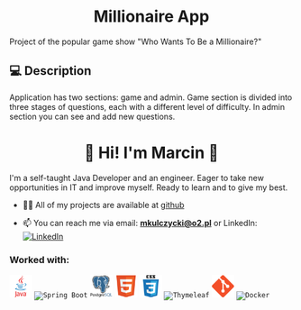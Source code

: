 
<h1 align="center" id="title">Millionaire App</h1>

<p id="description">Project of the popular game show "Who Wants To Be a Millionaire?"</p>

<h2>💻 Description</h2>

Application has two sections: game and admin. Game section is divided into three stages of questions, each with a different level of difficulty. In admin section you can see and add new questions.

<h2></h2>
<h1 align="center">👋 Hi! I'm Marcin 👋</h1>
I'm a self-taught Java Developer and an engineer. Eager to take new opportunities in IT and improve myself. Ready to learn and to give my best.

- 👨‍💻 All of my projects are available at [github](https://github.com/Marun5?tab=repositories)

- 📫 You can reach me via email: **mkulczycki@o2.pl** or LinkedIn:
  <a href="https://linkedin.com/in/markul" target="blank"><img align="center" src="https://raw.githubusercontent.com/rahuldkjain/github-profile-readme-generator/master/src/images/icons/Social/linked-in-alt.svg" alt="LinkedIn" title="LinkedIn" height="30" width="40" /></a>

<h3 align="left">Worked with:</h3>
<code><img height="40" src="https://raw.githubusercontent.com/devicons/devicon/master/icons/java/java-original-wordmark.svg" title="Java"></code>
<code><img height="40" src="https://pbs.twimg.com/profile_images/1235868806079057921/fTL08u_H_400x400.png" title="Spring Boot"></code>
<code><img height="40" src="https://raw.githubusercontent.com/devicons/devicon/master/icons/postgresql/postgresql-original-wordmark.svg" title="PostgreSQL"></code>
<code><img height="40" src="https://raw.githubusercontent.com/devicons/devicon/master/icons/html5/html5-original.svg" title="HTML"></code>
<code><img height="40" src="https://raw.githubusercontent.com/devicons/devicon/master/icons/css3/css3-original-wordmark.svg" title="CSS"></code>
<code><img height="40" src="https://user-images.githubusercontent.com/113288219/207062251-a37329d8-4709-4a02-a019-9e3dac34dbc0.png" title="Thymeleaf"></code>
<code><img height="40" src="https://raw.githubusercontent.com/devicons/devicon/master/icons/git/git-original.svg" title="Git"></code>
<code><img height="40" src="https://user-images.githubusercontent.com/113288219/207068990-53efdf46-ea10-4994-bd47-c724e53d47f3.png" title="Docker"></code>